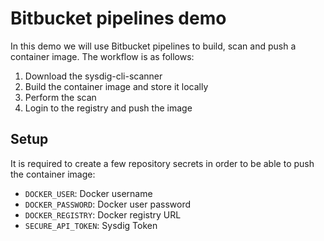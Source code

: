 # Bitbucket pipelines demo

In this demo we will use Bitbucket pipelines to build, scan and push a container image.
The workflow is as follows:

1. Download the sysdig-cli-scanner
2. Build the container image and store it locally
3. Perform the scan
4. Login to the registry and push the image

## Setup

It is required to create a few repository secrets in order to be able to push the
container image:

* `DOCKER_USER`: Docker username
* `DOCKER_PASSWORD`: Docker user password
* `DOCKER_REGISTRY`: Docker registry URL
* `SECURE_API_TOKEN`: Sysdig Token
